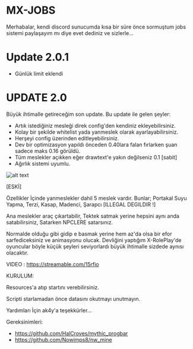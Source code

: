 # MX-JOBS

Merhabalar, kendi discord sunucumda kısa bir süre önce sormuştum jobs sistemi paylaşayım mı diye evet dediniz ve sizlerle...

# Update 2.0.1 
- Günlük limit eklendi

# UPDATE 2.0

Büyük ihtimalle getireceğim son update. Bu update ile gelen şeyler:
- Artık istediğiniz mesleği direk config'den kendiniz ekleyebilirsiniz.
- Kolay bir şekilde whitelist yada yanmeslek olarak ayarlayabilirsiniz.
- Herşeyi config üzerinden editleyebilirsiniz.
- Dev bir optimizasyon yapıldı önceden 0.40lara falan fırlarken şuan sadece maks 0.16 görüldü. 
- Tüm meslekler açıkken eğer drawtext'e yakın değilseniz 0.1 [sabit]
- Ağırlık sistemi uyumlu.


![alt text](https://cdn.discordapp.com/attachments/769881228030771201/780146049914372096/unknown.png)


[ESKİ]

Özellikler
İçinde yanmeslekler dahil 5 meslek vardır. Bunlar;
Portakal Suyu Yapma,
Terzi,
Kasap,
Madenci,
Şarapcı [ILLEGAL DEGILDIR !]

Ana meslekler araç çıkartabilir,
Tektek satmak yerine hepsini aynı anda satabilirsiniz,
Satarken NPCLERE satarsınız.

Normalde olduğu gibi gidip e basmak yerine hem az'da olsa bir efor sarfediceksiniz ve animasyonu olucak. Devliğini yaptığım X-RolePlay'de oyuncular böyle küçük şeyleri seviyorlardı büyük ihtimalle sizdede aynısı olacaktır.


VIDEO : https://streamable.com/15rfio

KURULUM:

Resources'a atıp startını verebilirsiniz.

Scripti starlamadan önce datasını okutmayı unutmayın.

Yardımları İçin ak4y'a teşekkürler...

Gereksinimleri:

- https://github.com/HalCroves/mythic_progbar
- https://github.com/Nowimps8/nw_mine
